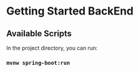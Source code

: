 # Getting Started BackEnd

## Available Scripts

In the project directory, you can run:

### `mvnw spring-boot:run`


